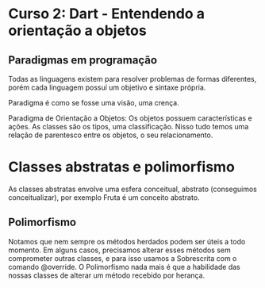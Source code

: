 # Curso 2: Dart - Entendendo a orientação a objetos

## Paradigmas em programação
<p> Todas as linguagens existem para resolver problemas de formas diferentes, porém cada linguagem possuí um objetivo e sintaxe própria.</p>
<p> Paradigma é como se fosse uma visão, uma crença.</p>
<p> Paradigma de Orientação a Objetos: Os objetos possuem características e ações. As classes são os tipos, uma classificação. Nisso tudo temos uma relação de parentesco entre os objetos, o seu relacionamento.</p>


# Classes abstratas e polimorfismo
<p>As classes abstratas envolve uma esfera conceitual, abstrato (conseguimos conceitualizar), por exemplo Fruta é um conceito abstrato.</p>

## Polimorfismo

<p>Notamos que nem sempre os métodos herdados podem ser úteis a todo momento. Em alguns casos, precisamos alterar esses métodos sem comprometer outras classes, e para isso usamos a Sobrescrita com o comando @override. O Polimorfismo nada mais é que a habilidade das nossas classes de alterar um método recebido por herança.</p>